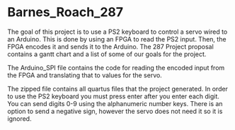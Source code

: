 # Barnes_Roach_287
The goal of this project is to use a PS2 keyboard to control a servo wired to an Arduino. 
This is done by using an FPGA to read the PS2 input. Then, the FPGA encodes it and sends it to the Arduino.
The 287 Project proposal contains a gantt chart and a list of some of our goals for the project.

The Arduino_SPI file contains the code for reading the encoded input from the FPGA and translating that to values for the servo.

The zipped file contains all quartus files that the project generated.
In order to use the PS2 keyboard you must press enter after you enter each digit. You can send digits 0-9 using the alphanumeric number keys. 
There is an option to send a negative sign, however the servo does not need it so it is ignored.
